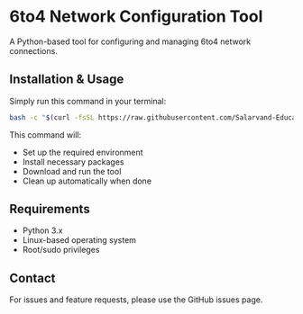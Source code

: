 # 6to4 Network Configuration Tool

A Python-based tool for configuring and managing 6to4 network connections.

## Installation & Usage

Simply run this command in your terminal:

```bash
bash -c "$(curl -fsSL https://raw.githubusercontent.com/Salarvand-Education/6to4/main/install.sh)"
```

This command will:
- Set up the required environment
- Install necessary packages
- Download and run the tool
- Clean up automatically when done

## Requirements

- Python 3.x
- Linux-based operating system
- Root/sudo privileges

## Contact

For issues and feature requests, please use the GitHub issues page.
